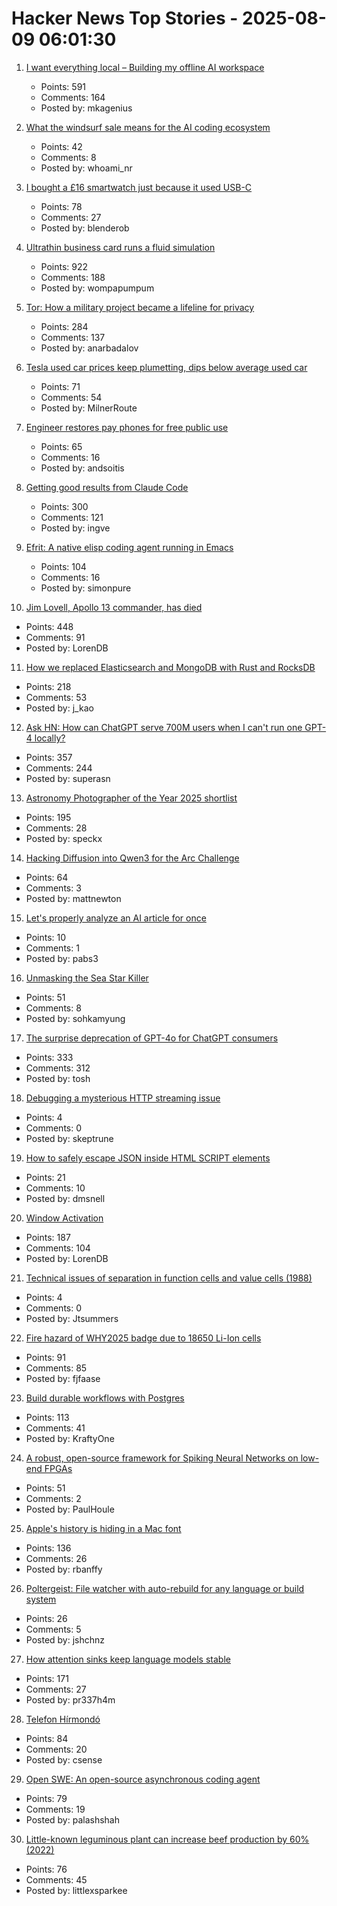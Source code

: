 # Hacker News Top Stories - 2025-08-09 06:01:30

1. [I want everything local – Building my offline AI workspace](https://instavm.io/blog/building-my-offline-ai-workspace)
   - Points: 591
   - Comments: 164
   - Posted by: mkagenius

2. [What the windsurf sale means for the AI coding ecosystem](https://ethanding.substack.com/p/windsurf-gets-margin-called)
   - Points: 42
   - Comments: 8
   - Posted by: whoami_nr

3. [I bought a £16 smartwatch just because it used USB-C](https://shkspr.mobi/blog/2025/08/i-bought-a-16-smartwatch-just-because-it-used-usb-c/)
   - Points: 78
   - Comments: 27
   - Posted by: blenderob

4. [Ultrathin business card runs a fluid simulation](https://github.com/Nicholas-L-Johnson/flip-card)
   - Points: 922
   - Comments: 188
   - Posted by: wompapumpum

5. [Tor: How a military project became a lifeline for privacy](https://thereader.mitpress.mit.edu/the-secret-history-of-tor-how-a-military-project-became-a-lifeline-for-privacy/)
   - Points: 284
   - Comments: 137
   - Posted by: anarbadalov

6. [Tesla used car prices keep plumetting, dips below average used car](https://electrek.co/2025/08/08/tesla-used-car-prices-keep-plumetting-now-literrally-cheaper-than-average-used-car/)
   - Points: 71
   - Comments: 54
   - Posted by: MilnerRoute

7. [Engineer restores pay phones for free public use](https://www.npr.org/2025/08/04/nx-s1-5484013/engineer-restores-pay-phones-for-free-public-use)
   - Points: 65
   - Comments: 16
   - Posted by: andsoitis

8. [Getting good results from Claude Code](https://www.dzombak.com/blog/2025/08/getting-good-results-from-claude-code/)
   - Points: 300
   - Comments: 121
   - Posted by: ingve

9. [Efrit: A native elisp coding agent running in Emacs](https://github.com/steveyegge/efrit)
   - Points: 104
   - Comments: 16
   - Posted by: simonpure

10. [Jim Lovell, Apollo 13 commander, has died](https://www.nasa.gov/news-release/acting-nasa-administrator-reflects-on-legacy-of-astronaut-jim-lovell/)
   - Points: 448
   - Comments: 91
   - Posted by: LorenDB

11. [How we replaced Elasticsearch and MongoDB with Rust and RocksDB](https://radar.com/blog/high-performance-geocoding-in-rust)
   - Points: 218
   - Comments: 53
   - Posted by: j_kao

12. [Ask HN: How can ChatGPT serve 700M users when I can't run one GPT-4 locally?](undefined)
   - Points: 357
   - Comments: 244
   - Posted by: superasn

13. [Astronomy Photographer of the Year 2025 shortlist](https://www.rmg.co.uk/whats-on/astronomy-photographer-year/galleries/2025-shortlist)
   - Points: 195
   - Comments: 28
   - Posted by: speckx

14. [Hacking Diffusion into Qwen3 for the Arc Challenge](https://www.matthewnewton.com/blog/arc-challenge-diffusion)
   - Points: 64
   - Comments: 3
   - Posted by: mattnewton

15. [Let's properly analyze an AI article for once](https://nibblestew.blogspot.com/2025/08/lets-properly-analyze-ai-article-for.html)
   - Points: 10
   - Comments: 1
   - Posted by: pabs3

16. [Unmasking the Sea Star Killer](https://www.biographic.com/unmasking-the-sea-star-killer/)
   - Points: 51
   - Comments: 8
   - Posted by: sohkamyung

17. [The surprise deprecation of GPT-4o for ChatGPT consumers](https://simonwillison.net/2025/Aug/8/surprise-deprecation-of-gpt-4o/)
   - Points: 333
   - Comments: 312
   - Posted by: tosh

18. [Debugging a mysterious HTTP streaming issue](https://mintlify.com/blog/debugging-a-mysterious-http-streaming-issue-when-cloudflare-compression-breaks-everything)
   - Points: 4
   - Comments: 0
   - Posted by: skeptrune

19. [How to safely escape JSON inside HTML SCRIPT elements](https://sirre.al/2025/08/06/safe-json-in-script-tags-how-not-to-break-a-site/)
   - Points: 21
   - Comments: 10
   - Posted by: dmsnell

20. [Window Activation](https://blog.broulik.de/2025/08/on-window-activation/)
   - Points: 187
   - Comments: 104
   - Posted by: LorenDB

21. [Technical issues of separation in function cells and value cells (1988)](https://dreamsongs.com/Separation.html)
   - Points: 4
   - Comments: 0
   - Posted by: Jtsummers

22. [Fire hazard of WHY2025 badge due to 18650 Li-Ion cells](https://wiki.why2025.org/Badge/Fire_hazard)
   - Points: 91
   - Comments: 85
   - Posted by: fjfaase

23. [Build durable workflows with Postgres](https://www.dbos.dev/blog/why-postgres-durable-execution)
   - Points: 113
   - Comments: 41
   - Posted by: KraftyOne

24. [A robust, open-source framework for Spiking Neural Networks on low-end FPGAs](https://arxiv.org/abs/2507.07284)
   - Points: 51
   - Comments: 2
   - Posted by: PaulHoule

25. [Apple's history is hiding in a Mac font](https://www.spacebar.news/apple-history-hiding-in-mac-font/)
   - Points: 136
   - Comments: 26
   - Posted by: rbanffy

26. [Poltergeist: File watcher with auto-rebuild for any language or build system](https://github.com/steipete/poltergeist)
   - Points: 26
   - Comments: 5
   - Posted by: jshchnz

27. [How attention sinks keep language models stable](https://hanlab.mit.edu/blog/streamingllm)
   - Points: 171
   - Comments: 27
   - Posted by: pr337h4m

28. [Telefon Hírmondó](https://en.wikipedia.org/wiki/Telefon_H%C3%ADrmond%C3%B3)
   - Points: 84
   - Comments: 20
   - Posted by: csense

29. [Open SWE: An open-source asynchronous coding agent](https://blog.langchain.com/introducing-open-swe-an-open-source-asynchronous-coding-agent/)
   - Points: 79
   - Comments: 19
   - Posted by: palashshah

30. [Little-known leguminous plant can increase beef production by 60% (2022)](https://www.embrapa.br/en/busca-de-noticias/-/noticia/75361634/little-known-leguminous-plant-can-increase-beef-production-by-60)
   - Points: 76
   - Comments: 45
   - Posted by: littlexsparkee

